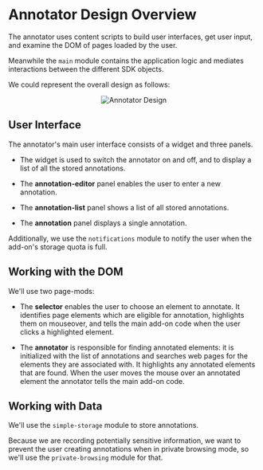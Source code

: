 # Annotator Design Overview #

The annotator uses content scripts to build user interfaces, get user input,
and examine the DOM of pages loaded by the user.

Meanwhile the `main` module contains the application logic and mediates
interactions between the different SDK objects.

We could represent the overall design as follows:

<div align="center">
<img src="media/annotator/annotator-design.png" alt="Annotator Design">
</div>

## User Interface ##

The annotator's main user interface consists of a widget and three panels.

* The widget is used to switch the annotator on and off, and to display a list
of all the stored annotations.

* The **annotation-editor** panel enables the user to enter a new annotation.

* The **annotation-list** panel shows a list of all stored annotations.

* The **annotation** panel displays a single annotation.

Additionally, we use the `notifications` module to notify the user when the
add-on's storage quota is full.

## Working with the DOM ##

We'll use two page-mods:

* The **selector** enables the user to choose an element to annotate.
It identifies page elements which are eligible for annotation, highlights them
on mouseover, and tells the main add-on code when the user clicks a highlighted
element.

* The **annotator** is responsible for finding annotated elements: it is
initialized with the list of annotations and searches web pages for the
elements they are associated with. It highlights any annotated elements that
are found. When the user moves the mouse over an annotated element
the annotator tells the main add-on code.

## Working with Data ##

We'll use the `simple-storage` module to store annotations.

Because we are recording potentially sensitive information, we want to prevent
the user creating annotations when in private browsing mode, so we'll use the
`private-browsing` module for that.
